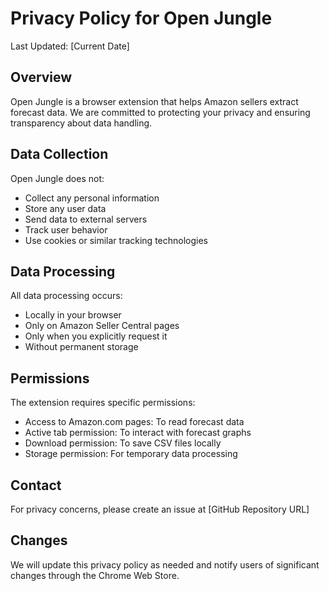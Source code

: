 # Privacy Policy for Open Jungle

Last Updated: [Current Date]

## Overview
Open Jungle is a browser extension that helps Amazon sellers extract forecast data. We are committed to protecting your privacy and ensuring transparency about data handling.

## Data Collection
Open Jungle does not:
- Collect any personal information
- Store any user data
- Send data to external servers
- Track user behavior
- Use cookies or similar tracking technologies

## Data Processing
All data processing occurs:
- Locally in your browser
- Only on Amazon Seller Central pages
- Only when you explicitly request it
- Without permanent storage

## Permissions
The extension requires specific permissions:
- Access to Amazon.com pages: To read forecast data
- Active tab permission: To interact with forecast graphs
- Download permission: To save CSV files locally
- Storage permission: For temporary data processing

## Contact
For privacy concerns, please create an issue at [GitHub Repository URL]

## Changes
We will update this privacy policy as needed and notify users of significant changes through the Chrome Web Store. 